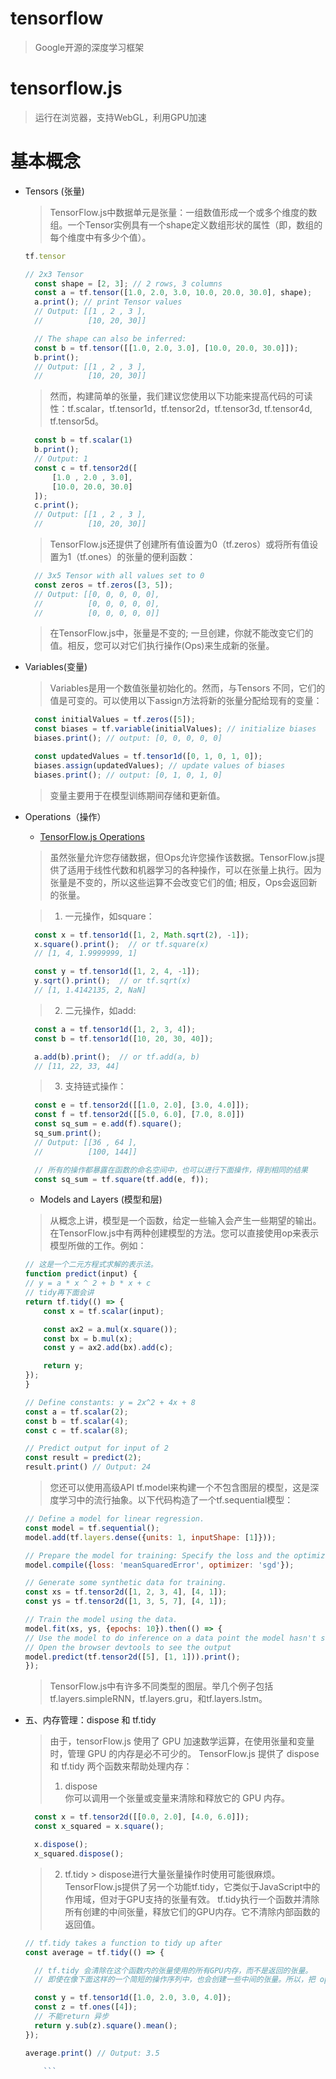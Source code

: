 # tensorflow

> Google开源的深度学习框架

# tensorflow.js

> 运行在浏览器，支持WebGL，利用GPU加速

# 基本概念

* Tensors (张量)
     
  > TensorFlow.js中数据单元是张量：一组数值形成一个或多个维度的数组。一个Tensor实例具有一个shape定义数组形状的属性（即，数组的每个维度中有多少个值）。
  ``` javascript
  tf.tensor
  ```
  ``` javascript
  // 2x3 Tensor
    const shape = [2, 3]; // 2 rows, 3 columns
    const a = tf.tensor([1.0, 2.0, 3.0, 10.0, 20.0, 30.0], shape);
    a.print(); // print Tensor values
    // Output: [[1 , 2 , 3 ],
    //          [10, 20, 30]]

    // The shape can also be inferred:
    const b = tf.tensor([[1.0, 2.0, 3.0], [10.0, 20.0, 30.0]]);
    b.print();
    // Output: [[1 , 2 , 3 ],
    //          [10, 20, 30]]
  ```
  > 然而，构建简单的张量，我们建议您使用以下功能来提高代码的可读性：tf.scalar，tf.tensor1d，tf.tensor2d，tf.tensor3d, tf.tensor4d, tf.tensor5d。
  ``` javascript
    const b = tf.scalar(1)
    b.print();
    // Output: 1
    const c = tf.tensor2d([
        [1.0 , 2.0 , 3.0],
        [10.0, 20.0, 30.0]
    ]);
    c.print();
    // Output: [[1 , 2 , 3 ],
    //          [10, 20, 30]]
  ```
  > TensorFlow.js还提供了创建所有值设置为0（tf.zeros）或将所有值设置为1（tf.ones）的张量的便利函数：

  ``` javascript
    // 3x5 Tensor with all values set to 0
    const zeros = tf.zeros([3, 5]);
    // Output: [[0, 0, 0, 0, 0],
    //          [0, 0, 0, 0, 0],
    //          [0, 0, 0, 0, 0]]
  ```
  
  > 在TensorFlow.js中，张量是不变的; 一旦创建，你就不能改变它们的值。相反，您可以对它们执行操作(Ops)来生成新的张量。

* Variables(变量)

  > Variables是用一个数值张量初始化的。然而，与Tensors 不同，它们的值是可变的。可以使用以下assign方法将新的张量分配给现有的变量：
  
  ``` javascript
    const initialValues = tf.zeros([5]);
    const biases = tf.variable(initialValues); // initialize biases
    biases.print(); // output: [0, 0, 0, 0, 0]

    const updatedValues = tf.tensor1d([0, 1, 0, 1, 0]);
    biases.assign(updatedValues); // update values of biases
    biases.print(); // output: [0, 1, 0, 1, 0]
  ```
  > 变量主要用于在模型训练期间存储和更新值。

* Operations（操作）
  - [TensorFlow.js Operations](https://js.tensorflow.org/api/latest/index.html#Operations-Arithmetic)

  > 虽然张量允许您存储数据，但Ops允许您操作该数据。TensorFlow.js提供了适用于线性代数和机器学习的各种操作，可以在张量上执行。因为张量是不变的，所以这些运算不会改变它们的值; 相反，Ops会返回新的张量。

  > 1.  一元操作，如square：
  ``` javascript
    const x = tf.tensor1d([1, 2, Math.sqrt(2), -1]);
    x.square().print();  // or tf.square(x)
    // [1, 4, 1.9999999, 1]

    const y = tf.tensor1d([1, 2, 4, -1]);
    y.sqrt().print();  // or tf.sqrt(x)
    // [1, 1.4142135, 2, NaN]
  ```
   > 2.  二元操作，如add:
  ``` javascript
    const a = tf.tensor1d([1, 2, 3, 4]);
    const b = tf.tensor1d([10, 20, 30, 40]);

    a.add(b).print();  // or tf.add(a, b)
    // [11, 22, 33, 44]
  ```
  > 3. 支持链式操作：
  ``` javascript
    const e = tf.tensor2d([[1.0, 2.0], [3.0, 4.0]]);
    const f = tf.tensor2d([[5.0, 6.0], [7.0, 8.0]])
    const sq_sum = e.add(f).square();
    sq_sum.print();
    // Output: [[36 , 64 ],
    //          [100, 144]]

    // 所有的操作都暴露在函数的命名空间中，也可以进行下面操作，得到相同的结果
    const sq_sum = tf.square(tf.add(e, f));

  ```

  * Models and Layers (模型和层)
  > 从概念上讲，模型是一个函数，给定一些输入会产生一些期望的输出。
    在TensorFlow.js中有两种创建模型的方法。您可以直接使用op来表示模型所做的工作。例如：

    ``` javascript
    // 这是一个二元方程式求解的表示法。
    function predict(input) {
    // y = a * x ^ 2 + b * x + c
    // tidy再下面会讲
    return tf.tidy(() => {
        const x = tf.scalar(input);

        const ax2 = a.mul(x.square());
        const bx = b.mul(x);
        const y = ax2.add(bx).add(c);

        return y;
    });
    }

    // Define constants: y = 2x^2 + 4x + 8
    const a = tf.scalar(2);
    const b = tf.scalar(4);
    const c = tf.scalar(8);

    // Predict output for input of 2
    const result = predict(2);
    result.print() // Output: 24

    ```
   > 您还可以使用高级API tf.model来构建一个不包含图层的模型，这是深度学习中的流行抽象。以下代码构造了一个tf.sequential模型： 
    ```javascript
    // Define a model for linear regression.
    const model = tf.sequential();
    model.add(tf.layers.dense({units: 1, inputShape: [1]}));

    // Prepare the model for training: Specify the loss and the optimizer.
    model.compile({loss: 'meanSquaredError', optimizer: 'sgd'});

    // Generate some synthetic data for training.
    const xs = tf.tensor2d([1, 2, 3, 4], [4, 1]);
    const ys = tf.tensor2d([1, 3, 5, 7], [4, 1]);

    // Train the model using the data.
    model.fit(xs, ys, {epochs: 10}).then(() => {
    // Use the model to do inference on a data point the model hasn't seen before:
    // Open the browser devtools to see the output
    model.predict(tf.tensor2d([5], [1, 1])).print();
    });
    ```
    > TensorFlow.js中有许多不同类型的图层。举几个例子包括tf.layers.simpleRNN，tf.layers.gru，和tf.layers.lstm。


* 五、内存管理：dispose 和 tf.tidy
  > 由于，tensorFlow.js 使用了 GPU 加速数学运算，在使用张量和变量时，管理 GPU 的内存是必不可少的。
TensorFlow.js 提供了 dispose 和 tf.tidy 两个函数来帮助处理内存：
  > 1. dispose<br>
  你可以调用一个张量或变量来清除和释放它的 GPU 内存。
  ``` javascript
    const x = tf.tensor2d([[0.0, 2.0], [4.0, 6.0]]);
    const x_squared = x.square();

    x.dispose();
    x_squared.dispose();
  ``` 
  > 2. tf.tidy
        > dispose进行大量张量操作时使用可能很麻烦。TensorFlow.js提供了另一个功能tf.tidy，它类似于JavaScript中的作用域，但对于GPU支持的张量有效。
        tf.tidy执行一个函数并清除所有创建的中间张量，释放它们的GPU内存。它不清除内部函数的返回值。

    ``` javascript
    // tf.tidy takes a function to tidy up after
    const average = tf.tidy(() => {

      // tf.tidy 会清除在这个函数内的张量使用的所有GPU内存，而不是返回的张量。
      // 即使在像下面这样的一个简短的操作序列中，也会创建一些中间的张量。所以，把 ops 放在 tidy 函数中是一个好的选择

      const y = tf.tensor1d([1.0, 2.0, 3.0, 4.0]);
      const z = tf.ones([4]);
      // 不能return 异步
      return y.sub(z).square().mean();
    });

    average.print() // Output: 3.5

        ``` 